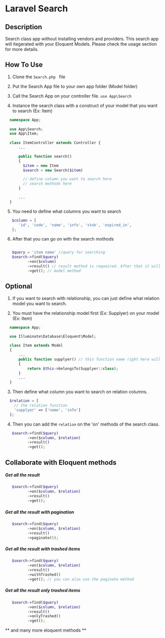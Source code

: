 # Laravel Search

## Description 
Search class app without installing vendors and providers. This search app will itegerated with your Eloquent Models. Please check the usage section for more details.

## How To Use
1. Clone the ```Search.php ``` file

2. Put the Search App file to your own app folder (Model folder)

3. Call the Search App on your controller file.
    ```use App\Search ```
    
4. Instance the search class with a construct of your model that you want to search (Ex: Item)
```php
  namespace App;
  
  use App\Search;
  use App\Item;
  
  class ItemController extends Controller {
      ...    

      public function search()
      {
        $item = new Item 
        $search = new Search($item)

        // define column you want to search here
        // search methods here
      }

      ...
  }
```
5.  You need to define what columns you want to search

```php
   $column = [
      'id', 'code', 'name', 'info', 'stok', 'expired_in',
   ];
```

6. After that you can go on with the search mothods
```php

   $query = 'item name' //query for searching
   $search->find($query)
          ->on($column)
          ->result() // result method is requeired. After that it will return the model methods
          ->get(); // model method
```

## Optional
1. If you want to search with relationship, you can just define what relation model you want to search.

2. You must have the relationship model first (Ex: Supplyer) on your model (Ex: Item)
```php
  namespace App;

  use Illuminate\Database\Eloquent\Model;
  
  class Item extends Model
  {
      ...
      public function supplyer() // this function name right here will be called on the relation variable
      {
          return $this->belongsTo(Supplyer::class);
      }
      ...
  }
```

3. Then define what column you want to search on relation columns.
```php 
  $relation = [
    // the relation function
    'supplyer' => ['name', 'info']
  ];
```

4. Then you can add the ```relation``` on the 'on' methods of the search class.
```php
   $search->find($query)
          ->on($column, $relation)
          ->result() 
          ->get();
```

## Collaborate with Eloquent methods

##### Get all the result
```php
   $search->find($query)
          ->on($column, $relation)
          ->result() 
          ->get();
```

##### Get all the result with pagination
```php
   $search->find($query)
          ->on($column, $relation)
          ->result() 
          ->paginate(5);
```

##### Get all the result with trashed items 
```php
   $search->find($query)
          ->on($column, $relation)
          ->result()
          ->withTrashed()
          ->get(); // you can also use the paginate method
```

##### Get all the result only trashed items 
```php
   $search->find($query)
          ->on($column, $relation)
          ->result()
          ->onlyTrashed()
          ->get();
```
** and many more eloquent methods **

##
